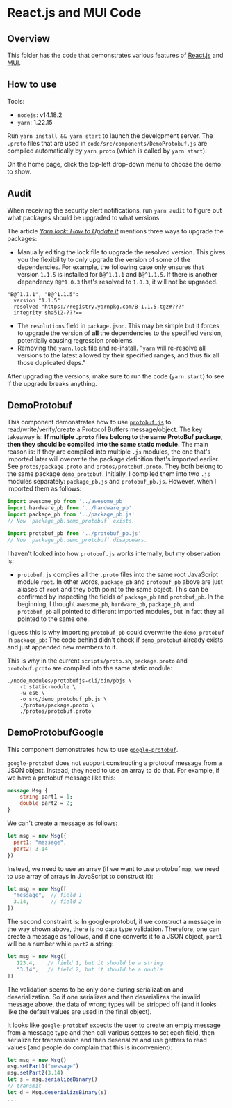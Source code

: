# React.js and MUI Code

## Overview

This folder has the code that demonstrates various features of [React.js](https://reactjs.org/) and [MUI](https://mui.com/).

## How to use

Tools:
- `nodejs`: v14.18.2
- `yarn`: 1.22.15

Run `yarn install && yarn start` to launch the development server. The `.proto` files that are used in `code/src/components/DemoProtobuf.js` are compiled automatically by `yarn proto` (which is called by `yarn start`).

On the home page, click the top-left drop-down menu to choose the demo to show.

## Audit

When receiving the security alert notifications, run `yarn audit` to figure out what packages should be upgraded to what versions.

The article [_Yarn.lock: How to Update it_](https://dev.to/ayc0/yarn-lock-how-to-update-it-1fa2) mentions three ways to upgrade the packages:
- Manually editing the lock file to upgrade the resolved version. This gives you the flexibility to only upgrade the version of some of the dependencies. For example, the following case only ensures that version `1.1.5` is installed for `B@^1.1.1` and `B@^1.1.5`. If there is another dependency `B@^1.0.3` that's resolved to `1.0.3`, it will not be upgraded.
```
"B@^1.1.1", "B@^1.1.5":
  version "1.1.5"
  resolved "https://registry.yarnpkg.com/B-1.1.5.tgz#???"
  integrity sha512-???==
```
- The `resolutions` field in `package.json`. This may be simple but it forces to upgrade the version of **all** the dependencies to the specified version, potentially causing regression problems.
- Removing the `yarn.lock` file and re-install. "`yarn` will re-resolve all versions to the latest allowed by their specified ranges, and thus fix all those duplicated deps."

After upgrading the versions, make sure to run the code (`yarn start`) to see if the upgrade breaks anything.

## DemoProtobuf

This component demonstrates how to use [`protobuf.js`](https://github.com/protobufjs/protobuf.js) to read/write/verify/create a Protocol Buffers message/object. The key takeaway is: **If multiple `.proto` files belong to the same ProtoBuf package, then they should be compiled into the same static module.** The main reason is: If they are compiled into multiple `.js` modules, the one that's imported later will overwrite the package definition that's imported earlier. See `protos/package.proto` and `protos/protobuf.proto`. They both belong to the same package `demo_protobuf`. Initially, I compiled them into two `.js` modules separately: `package_pb.js` and `protobuf_pb.js`. However, when I imported them as follows:

```javascript
import awesome_pb from '../awesome_pb'
import hardware_pb from '../hardware_pb'
import package_pb from '../package_pb.js'
// Now `package_pb.demo_protobuf` exists.

import protobuf_pb from '../protobuf_pb.js'
// Now `package_pb.demo_protobuf` disappears.
```

I haven't looked into how `protobuf.js` works internally, but my observation is:
- `protobuf.js` compiles all the `.proto` files into the same root JavaScript module `root`. In other words, `package_pb` and `protobuf_pb` above are just aliases of `root` and they both point to the same object. This can be confirmed by inspecting the fields of `package_pb` and `protobuf_pb`. In the beginning, I thought `awesome_pb`, `hardware_pb`, `package_pb`, and `protobuf_pb` all pointed to different imported modules, but in fact they all pointed to the same one.

I guess this is why importing `protobuf_pb` could overwrite the `demo_protobuf` in `package_pb`: The code behind didn't check if `demo_protobuf` already exists and just appended new members to it.

This is why in the current `scripts/proto.sh`, `package.proto` and `protobuf.proto` are compiled into the same static module:

```shell
./node_modules/protobufjs-cli/bin/pbjs \
    -t static-module \
    -w es6 \
    -o src/demo_protobuf_pb.js \
    ./protos/package.proto \
    ./protos/protobuf.proto
```

## DemoProtobufGoogle

This component demonstrates how to use [`google-protobuf`](https://github.com/protocolbuffers/protobuf-javascript).

`google-protobuf` does not support constructing a protobuf message from a JSON object. Instead, they need to use an array to do that. For example, if we have a protobuf message like this:

```protobuf
message Msg {
    string part1 = 1;
    double part2 = 2;
}
```

We can't create a message as follows:

```javascript
let msg = new Msg({
  part1: "message",
  part2: 3.14
})
```

Instead, we need to use an array (if we want to use protobuf `map`, we need to use array of arrays in JavaScript to construct it):

```javascript
let msg = new Msg([
  "message",  // field 1
  3.14,       // field 2
])
```

The second constraint is: In google-protobuf, if we construct a message in the way shown above, there is no data type validation. Therefore, one can create a message as follows, and if one converts it to a JSON object, `part1` will be a number while `part2` a string:

```javascript
let msg = new Msg([
   123.4,    // field 1, but it should be a string
   "3.14",   // field 2, but it should be a double
])
```

The validation seems to be only done during serialization and deserialization. So if one serializes and then deserializes the invalid message above, the data of wrong types will be stripped off (and it looks like the default values are used in the final object).

It looks like `google-protobuf` expects the user to create an empty message from a message type and then call various setters to set each field, then serialize for transmission and then deserialize and use getters to read values (and people do complain that this is inconvenient):

```javascript
let msg = new Msg()
msg.setPart1("message")
msg.setPart2(3.14)
let s = msg.serializeBinary()
// transmit
let d = Msg.deserializeBinary(s)
...
```
